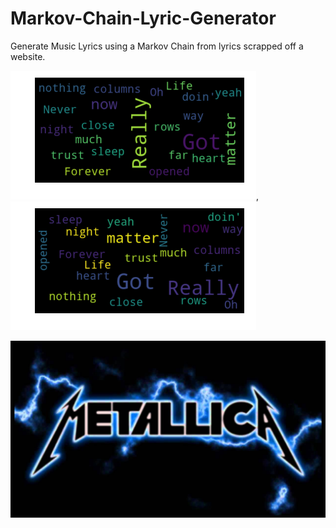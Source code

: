 # Markov-Chain-Lyric-Generator
Generate Music Lyrics using a Markov Chain from lyrics scrapped off a website.


![header](image/cloud2.png), ![header](image/cloud1.png)



![title](image/metallicaLogo.jpg)
